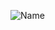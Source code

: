 

![Name](https://user-images.githubusercontent.com/83312267/143493203-3d578ca9-62c6-4d6a-9392-ff557531a1fd.PNG)

